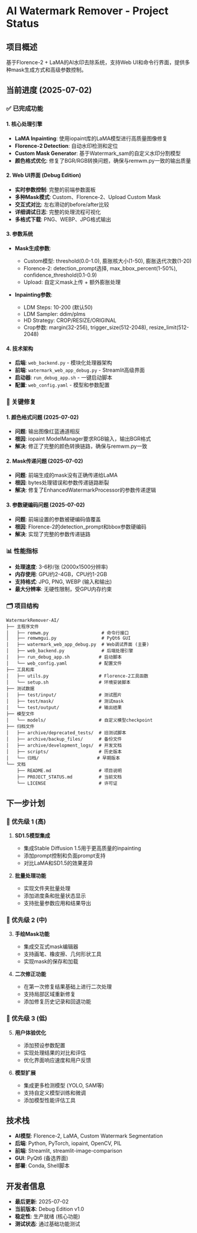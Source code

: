 # AI Watermark Remover - Project Status

## 项目概述

基于Florence-2 + LaMA的AI水印去除系统，支持Web UI和命令行界面，提供多种mask生成方式和高级参数控制。

## 当前进度 (2025-07-02)

### ✅ 已完成功能

#### 1. 核心处理引擎
- **LaMA Inpainting**: 使用iopaint库的LaMA模型进行高质量图像修复
- **Florence-2 Detection**: 自动水印检测和定位
- **Custom Mask Generator**: 基于Watermark_sam的自定义水印分割模型
- **颜色格式优化**: 修复了BGR/RGB转换问题，确保与remwm.py一致的输出质量

#### 2. Web UI界面 (Debug Edition)
- **实时参数控制**: 完整的前端参数面板
- **多种Mask模式**: Custom、Florence-2、Upload Custom Mask
- **交互式对比**: 左右滑动的before/after比较
- **详细调试日志**: 完整的处理流程可视化
- **多格式下载**: PNG、WEBP、JPG格式输出

#### 3. 参数系统
- **Mask生成参数**:
  - Custom模型: threshold(0.0-1.0), 膨胀核大小(1-50), 膨胀迭代次数(1-20)
  - Florence-2: detection_prompt选择, max_bbox_percent(1-50%), confidence_threshold(0.1-0.9)
  - Upload: 自定义mask上传 + 额外膨胀处理

- **Inpainting参数**:
  - LDM Steps: 10-200 (默认50)
  - LDM Sampler: ddim/plms
  - HD Strategy: CROP/RESIZE/ORIGINAL
  - Crop参数: margin(32-256), trigger_size(512-2048), resize_limit(512-2048)

#### 4. 技术架构
- **后端**: `web_backend.py` - 模块化处理器架构
- **前端**: `watermark_web_app_debug.py` - Streamlit高级界面
- **启动器**: `run_debug_app.sh` - 一键启动脚本
- **配置**: `web_config.yaml` - 模型和参数配置

### 🔧 关键修复

#### 1. 颜色格式问题 (2025-07-02)
- **问题**: 输出图像红蓝通道相反
- **根因**: iopaint ModelManager要求RGB输入，输出BGR格式
- **解决**: 修正了完整的颜色转换链路，确保与remwm.py一致

#### 2. Mask传递问题 (2025-07-02)
- **问题**: 前端生成的mask没有正确传递给LaMA
- **根因**: bytes处理错误和参数传递链路断裂
- **解决**: 修复了EnhancedWatermarkProcessor的参数传递逻辑

#### 3. 参数硬编码问题 (2025-07-02)
- **问题**: 前端设置的参数被硬编码值覆盖
- **根因**: Florence-2的detection_prompt和bbox参数硬编码
- **解决**: 实现了完整的参数传递链路

### 📊 性能指标

- **处理速度**: 3-6秒/张 (2000x1500分辨率)
- **内存使用**: GPU约2-4GB，CPU约1-2GB
- **支持格式**: JPG, PNG, WEBP (输入和输出)
- **最大分辨率**: 无硬性限制，受GPU内存约束

### 🗂️ 项目结构

```
WatermarkRemover-AI/
├── 主程序文件
│   ├── remwm.py                    # 命令行接口
│   ├── remwmgui.py                 # PyQt6 GUI
│   ├── watermark_web_app_debug.py  # Web调试界面 (主要)
│   ├── web_backend.py              # 后端处理引擎
│   ├── run_debug_app.sh           # 启动脚本
│   └── web_config.yaml            # 配置文件
├── 工具和库
│   ├── utils.py                   # Florence-2工具函数
│   └── setup.sh                   # 环境安装脚本
├── 测试数据
│   ├── test/input/                # 测试图片
│   ├── test/mask/                 # 测试mask
│   └── test/output/               # 输出结果
├── 模型文件
│   └── models/                    # 自定义模型checkpoint
├── 归档文件
│   ├── archive/deprecated_tests/  # 旧测试脚本
│   ├── archive/backup_files/      # 备份文件
│   ├── archive/development_logs/  # 开发文档
│   ├── scripts/                   # 历史版本
│   └── 归档/                      # 早期版本
└── 文档
    ├── README.md                  # 项目说明
    ├── PROJECT_STATUS.md          # 当前文档
    └── LICENSE                    # 许可证
```

## 下一步计划

### 🎯 优先级 1 (高)
1. **SD1.5模型集成**
   - 集成Stable Diffusion 1.5用于更高质量的inpainting
   - 添加prompt控制和负面prompt支持
   - 对比LaMA和SD1.5的效果差异

2. **批量处理功能**
   - 实现文件夹批量处理
   - 添加进度条和批量状态显示
   - 支持批量参数应用和结果导出

### 🎯 优先级 2 (中)
3. **手绘Mask功能**
   - 集成交互式mask编辑器
   - 支持画笔、橡皮擦、几何形状工具
   - 实现mask的保存和加载

4. **二次修正功能**
   - 在第一次修复结果基础上进行二次处理
   - 支持局部区域重新修复
   - 添加修复历史记录和回退功能

### 🎯 优先级 3 (低)
5. **用户体验优化**
   - 添加预设参数配置
   - 实现处理结果的对比和评估
   - 优化界面响应速度和用户反馈

6. **模型扩展**
   - 集成更多检测模型 (YOLO, SAM等)
   - 支持自定义模型训练和微调
   - 添加模型性能评估工具

## 技术栈

- **AI模型**: Florence-2, LaMA, Custom Watermark Segmentation
- **后端**: Python, PyTorch, iopaint, OpenCV, PIL
- **前端**: Streamlit, streamlit-image-comparison
- **GUI**: PyQt6 (备选界面)
- **部署**: Conda, Shell脚本

## 开发者信息

- **最后更新**: 2025-07-02
- **当前版本**: Debug Edition v1.0
- **稳定性**: 生产就绪 (核心功能)
- **测试状态**: 通过基础功能测试